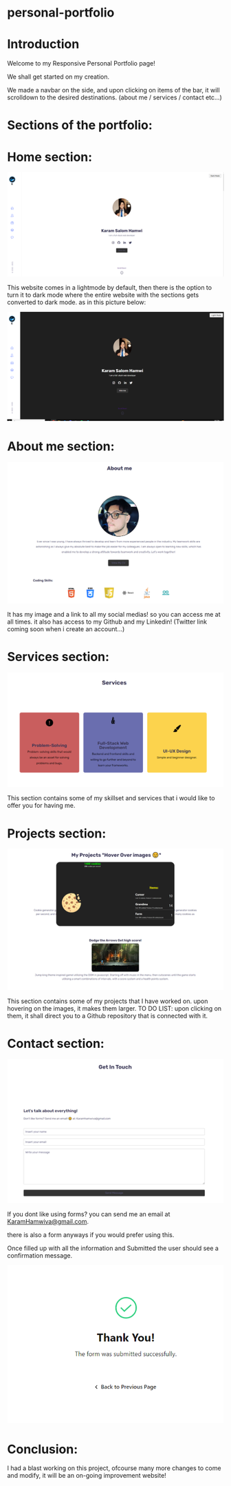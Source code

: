 # personal-portfolio

# Introduction
Welcome to my Responsive Personal Portfolio page! 

We shall get started on my creation. 

We made a navbar on the side, and upon clicking on items of the bar, it will scrolldown to the desired destinations. (about me / services / contact etc...)

# Sections of the portfolio: 

# Home section: 

<p align="center"><img src="./Readme-screenshots/lightmode-img.png"></p>

This website comes in a lightmode by default, then there is the option to turn it to dark mode where the entire website with the sections gets converted to dark mode. as in this picture below:

<p align="center"><img src="./Readme-screenshots/darkmode-img.png"></p>

# About me section: 

<p align="center"><img src="./Readme-screenshots/aboutme-img.png"></p>

It has my image and a link to all my social medias! so you can access me at all times. it also has access to my Github and my Linkedin! (Twitter link coming soon when i create an account...)

# Services section: 

<p align="center"><img src="./Readme-screenshots/services-img.png"></p>

This section contains some of my skillset and services that i would like to offer you for having me.

# Projects section:

<p align="center"><img src="./Readme-screenshots/projects-img.png"></p>

This section contains some of my projects that I have worked on. upon hovering on the images, it makes them larger.
TO DO LIST: upon clicking on them, it shall direct you to a Github repository that is connected with it.



# Contact section:

<p align="center"><img src="./Readme-screenshots/form-img.png"></p>

If you dont like using forms? you can send me an email at KaramHamwiva@gmail.com. 

there is also a form anyways if you would prefer using this. 

Once filled up with all the information and Submitted the user should see a confirmation message.

<p align="center"><img src="./Readme-screenshots/formconfirmation-img.png"></p>


# Conclusion:

I had a blast working on this project, ofcourse many more changes to come and modify, it will be an on-going improvement website!








